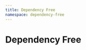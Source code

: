 ```yaml
---
title: Dependency Free 
namespace: dependency-free
---
```


<div class="feature">
  <h1>Dependency Free</h1>
</div>
